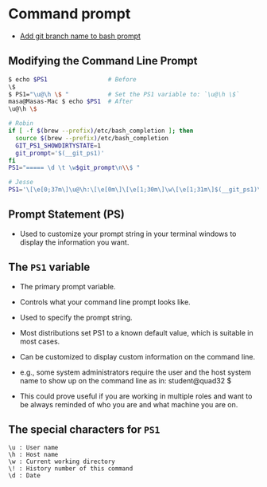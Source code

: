 # Command prompt
- [Add git branch name to bash prompt](https://coderwall.com/p/fasnya/add-git-branch-name-to-bash-prompt)

## Modifying the Command Line Prompt

```bash
$ echo $PS1                 # Before
\$
$ PS1="\u@\h \$ "           # Set the PS1 variable to: `\u@\h \$`
masa@Masas-Mac $ echo $PS1  # After
\u@\h \$
```

```bash
# Robin
if [ -f $(brew --prefix)/etc/bash_completion ]; then
  source $(brew --prefix)/etc/bash_completion
  GIT_PS1_SHOWDIRTYSTATE=1
  git_prompt='$(__git_ps1)'
fi
PS1="===== \d \t \w$git_prompt\n\\$ "
```

```bash
# Jesse
PS1='\[\e[0;37m\]\u@\h:\[\e[0m\]\[\e[1;30m\]\w\[\e[1;31m\]$(__git_ps1)\[\e[0m\] $ '
```

## Prompt Statement (PS)

- Used to customize your prompt string in your terminal windows to display the information you want.

## The `PS1` variable

- The primary prompt variable.
- Controls what your command line prompt looks like.
- Used to specify the prompt string.
- Most distributions set PS1 to a known default value, which is suitable in most cases.
- Can be customized to display custom information on the command line.

- e.g., some system administrators require the user and the host system name to show up on the      command line as in: student@quad32 $

- This could prove useful if you are working in multiple roles and want to be always reminded of who you are and what machine you are on.

## The special characters for `PS1`

```
\u : User name
\h : Host name
\w : Current working directory
\! : History number of this command
\d : Date
```
